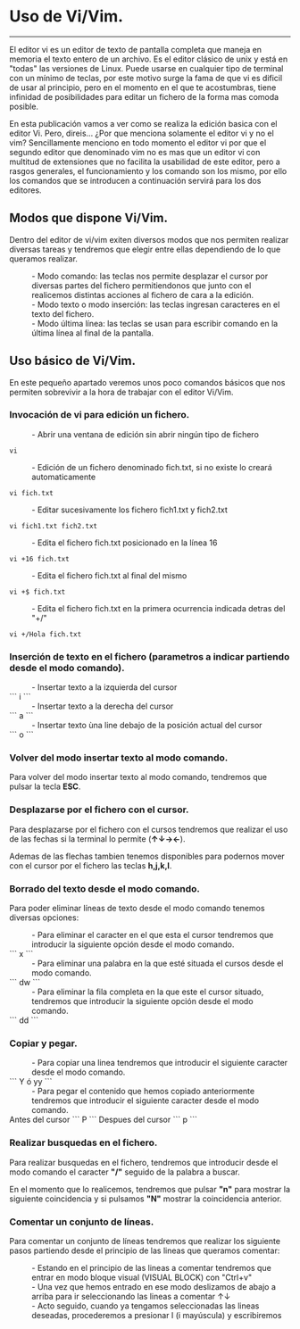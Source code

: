 # [](#header-1)Uso de Vi/Vim.
***
El editor vi es un editor de texto de pantalla completa que maneja en memoria el texto entero de un archivo. Es el editor clásico de unix y está en "todas" las versiones de Linux. Puede usarse en cualquier tipo de terminal con un mínimo de teclas, por este motivo surge la fama de que vi es dificil de usar al principio, pero en el momento en el que te acostumbras, tiene infinidad de posibilidades para editar un fichero de la forma mas comoda posible.

En esta publicación vamos a ver como se realiza la edición basica con el editor Vi. Pero, direis...
¿Por que menciona solamente el editor vi y no el vim? Sencillamente menciono en todo momento el editor vi por que el segundo editor que denominado vim no es mas que un editor vi con multitud de extensiones que no facilita la usabilidad de este editor, pero a rasgos generales, el funcionamiento y los comando son los mismo, por ello los comandos que se introducen a continuación servirá para los dos editores.

## [](#header-2)Modos que dispone Vi/Vim.
Dentro del editor de vi/vim exiten diversos modos que nos permiten realizar diversas tareas y tendremos que elegir entre ellas dependiendo de lo que queramos realizar.

<dd> - Modo comando: las teclas nos permite desplazar el cursor por diversas partes del fichero permitiendonos que junto con el realicemos distintas acciones al fichero de cara a la edición.</dd>
<dd> - Modo texto o modo inserción: las teclas ingresan caracteres en el texto del fichero.</dd>
<dd> - Modo última línea: las teclas se usan para escribir comando en la última línea al final de la pantalla.</dd>

## [](#header-2)Uso básico de Vi/Vim.
En este pequeño apartado veremos unos poco comandos básicos que nos permiten sobrevivir a la hora de trabajar con el editor Vi/Vim.

### [](#header-3)Invocación de vi para edición un fichero.
<dd>- Abrir una ventana de edición sin abrir ningún tipo de fichero</dd>

```
vi
```

<dd>- Edición de un fichero denominado fich.txt, si no existe lo creará automaticamente</dd>

```
vi fich.txt
```

<dd>- Editar sucesivamente los fichero fich1.txt y fich2.txt</dd>

```
vi fich1.txt fich2.txt
```

<dd>- Edita el fichero fich.txt posicionado en la línea 16</dd>

```
vi +16 fich.txt
```

<dd>- Edita el fichero fich.txt al final del mismo</dd>

```
vi +$ fich.txt
```

<dd>- Edita el fichero fich.txt en la primera ocurrencia indicada detras del "+/"</dd>

```
vi +/Hola fich.txt
```

### [](#header-3)Inserción de texto en el fichero (parametros a indicar partiendo desde el modo comando).
<dd>- Insertar texto a la izquierda del cursor</dd>
```
i
```
<dd>- Insertar texto a la derecha del cursor</dd>
```
a
```
<dd>- Insertar texto ùna line debajo de la posición actual del cursor</dd>
```
o
```

### [](#header-3)Volver del modo insertar texto al modo comando.
Para volver del modo insertar texto al modo comando, tendremos que pulsar la tecla **ESC**.


### [](#header-3)Desplazarse por el fichero con el cursor.
Para desplazarse por el fichero con el cursos tendremos que realizar el uso de las fechas si la terminal lo permite (**↑↓→←**).

Ademas de las flechas tambien tenemos disponibles para podernos mover con el cursor por el fichero las teclas **h,j,k,l**.

### [](#header-3)Borrado del texto desde el modo comando.
Para poder eliminar líneas de texto desde el modo comando tenemos diversas opciones:
<dd>- Para eliminar el caracter en el que esta el cursor tendremos que introducir la siguiente opción desde el modo comando.</dd>
```
x
```
<dd>- Para eliminar una palabra en la que esté situada el cursos desde el modo comando.</dd>
```
dw
```
<dd>- Para eliminar la fila completa en la que este el cursor situado, tendremos que introducir la siguiente opción desde el modo comando.</dd>
```
dd
```

### [](#header-3)Copiar y pegar.
<dd>- Para copiar una linea tendremos que introducir el siguiente caracter desde el modo comando.</dd>
```
Y ó yy
```
<dd>- Para pegar el contenido que hemos copiado anteriormente tendremos que introducir el siguiente caracter desde el modo comando.</dd>
Antes del cursor
```
P
```
Despues del cursor
```
p
```

### [](#header-3)Realizar busquedas en el fichero.
Para realizar busquedas en el fichero, tendremos que introducir desde el modo comando el caracter **"/"** seguido de la palabra a buscar.

En el momento que lo realicemos, tendremos que pulsar **"n"** para mostrar la siguiente coincidencia y si pulsamos **"N"** mostrar la coincidencia anterior.

### [](#header-3)Comentar un conjunto de líneas.
Para comentar un conjunto de líneas tendremos que realizar los siguiente pasos partiendo desde el principio de las lineas que queramos comentar:
<dd>- Estando en el principio de las lineas a comentar tendremos que entrar en modo bloque visual (VISUAL BLOCK) con "Ctrl+v"</dd>

<dd>- Una vez que hemos entrado en ese modo deslizamos de abajo a arriba para ir seleccionando las lineas a comentar ↑↓</dd>

<dd>- Acto seguido, cuando ya tengamos seleccionadas las lineas deseadas, procederemos a presionar I (i mayúscula) y escribiremos  </dd>
